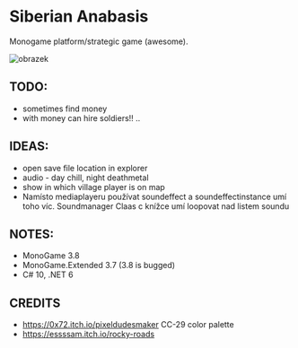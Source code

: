﻿# Siberian Anabasis

Monogame platform/strategic game (awesome).

![obrazek](https://user-images.githubusercontent.com/5922575/170603421-4e43bfbb-54b7-4a4a-a8b8-801adf2a7a9d.png)

## TODO:

* sometimes find money
* with money can hire soldiers!!
..

## IDEAS:

* open save file location in explorer 
* audio - day chill, night deathmetal
* show in which village player is on map
* Namísto mediaplayeru používat soundeffect a soundeffectinstance umí toho víc. Soundmanager Claas c knížce umí loopovat nad listem soundu

## NOTES:

* MonoGame 3.8
* MonoGame.Extended 3.7 (3.8 is bugged)
* C# 10, .NET 6

## CREDITS

* https://0x72.itch.io/pixeldudesmaker CC-29 color palette
* https://essssam.itch.io/rocky-roads
